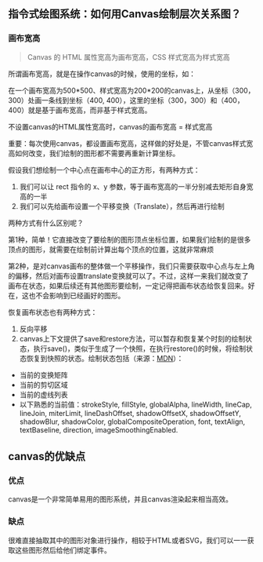 ## 指令式绘图系统：如何用Canvas绘制层次关系图？

### 画布宽高
> Canvas 的 HTML 属性宽高为画布宽高，CSS 样式宽高为样式宽高

所谓画布宽高，就是在操作canvas的时候，使用的坐标，如：

在一个画布宽高为500\*500、样式宽高为200\*200的canvas上，从坐标（300，300）处画一条线到坐标（400, 400），这里的坐标（300，300）和（400，400）就是基于画布宽高，而非基于样式宽高。

不设置canvas的HTML属性宽高时，canvas的画布宽高 = 样式宽高

重要：每次使用canvas，都设置画布宽高，这样做的好处是，不管canvas样式宽高如何改变，我们绘制的图形都不需要再重新计算坐标。

假设我们想绘制一个中心点在画布中心的正方形，有两种方式：

1. 我们可以让 rect 指令的 x、y 参数，等于画布宽高的一半分别减去矩形自身宽高的一半
2. 我们可以先给画布设置一个平移变换（Translate），然后再进行绘制

两种方式有什么区别呢？

第1种，简单！它直接改变了要绘制的图形顶点坐标位置，如果我们绘制的是很多顶点的图形，就需要在绘制前计算出每个顶点的位置，这就非常麻烦

第2种，是对canvas画布的整体做一个平移操作，我们只需要获取中心点与左上角的偏移，然后对画布设置translate变换就可以了。不过，这样一来我们就改变了画布在状态，如果后续还有其他图形要绘制，一定记得把画布状态给恢复回来。好在，这也不会影响到已经画好的图形。

恢复画布状态也有两种方式：

1. 反向平移
2. canvas上下文提供了save和restore方法，可以暂存和恢复某个时刻的绘制状态，执行save()，类似于生成了一个快照，在执行restore()的时候，将绘制状态恢复到快照的状态。绘制状态包括（来源：[MDN](https://developer.mozilla.org/zh-CN/docs/Web/API/CanvasRenderingContext2D/save)）：

- 当前的变换矩阵
- 当前的剪切区域
- 当前的虚线列表
- 以下熟悉的当前值：strokeStyle, fillStyle, globalAlpha, lineWidth, lineCap, lineJoin, miterLimit, lineDashOffset, shadowOffsetX, shadowOffsetY, shadowBlur, shadowColor, globalCompositeOperation, font, textAlign, textBaseline, direction, imageSmoothingEnabled.

## canvas的优缺点
### 优点
canvas是一个非常简单易用的图形系统，并且canvas渲染起来相当高效。

### 缺点
很难直接抽取其中的图形对象进行操作，相较于HTML或者SVG，我们可以一一获取这些图形然后给他们绑定事件。




